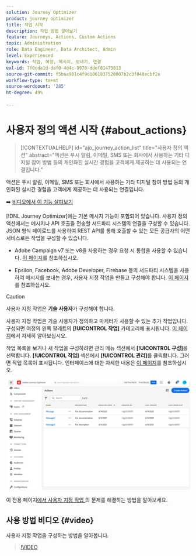 ```yaml
---
solution: Journey Optimizer
product: journey optimizer
title: 작업 시작
description: 작업 방법 알아보기
feature: Journeys, Actions, Custom Actions
topic: Administration
role: Data Engineer, Data Architect, Admin
level: Experienced
keywords: 작업, 여정, 메시지, 보내기, 연결
exl-id: 7f0cda1d-daf0-4d4c-9978-ddef81473813
source-git-commit: f5baa901c4f9d1061837528007b2c3f048ecbf2a
workflow-type: tm+mt
source-wordcount: '285'
ht-degree: 49%

---
```


# 사용자 정의 액션 시작 {#about_actions}

>[!CONTEXTUALHELP]
>id="ajo_journey_action_list"
>title="사용자 정의 액션"
>abstract="액션은 푸시 알림, 이메일, SMS 또는 회사에서 사용하는 기타 디지털 참여 방법 등의 개인화된 실시간 경험을 고객에게 제공하는 데 사용되는 연결입니다."

액션은 푸시 알림, 이메일, SMS 또는 회사에서 사용하는 기타 디지털 참여 방법 등의 개인화된 실시간 경험을 고객에게 제공하는 데 사용되는 연결입니다.


➡️ [비디오에서 이 기능 살펴보기](#video)

[!DNL Journey Optimizer]에는 기본 메시지 기능이 포함되어 있습니다. 사용자 정의 액션에서는 메시지나 API 호출을 전송할 서드파티 시스템의 연결을 구성할 수 있습니다. JSON 형식 페이로드를 사용하여 REST API를 통해 호출할 수 있는 모든 공급자의 어떤 서비스로든 작업을 구성할 수 있습니다.

* Adobe Campaign v7 또는 v8을 사용하는 경우 요청 시 통합을 사용할 수 있습니다. [이 페이지](../action/acc-action.md)를 참조하십시오.

* Epsilon, Facebook, Adobe Developer, Firebase 등의 서드파티 시스템을 사용하여 메시지를 보내는 경우, 사용자 지정 작업을 만들고 구성해야 합니다. [이 페이지](../action/about-custom-action-configuration.md)를 참조하십시오.

>[!CAUTION]
>
>사용자 지정 작업은 **기술 사용자**&#x200B;가 구성해야 합니다.

사용자 지정 작업은 기술 사용자가 정의하고 마케터가 사용할 수 있는 추가 작업입니다. 구성되면 여정의 왼쪽 팔레트의 **[!UICONTROL 작업]** 카테고리에 표시됩니다. [이 페이지](../building-journeys/about-journey-activities.md#action-activities)에서 자세히 알아보십시오.

작업 목록을 보거나 새 작업을 구성하려면 관리 메뉴 섹션에서 **[!UICONTROL 구성]**&#x200B;을 선택합니다. **[!UICONTROL 작업]** 섹션에서 **[!UICONTROL 관리]**&#x200B;를 클릭합니다. 그러면 작업 목록이 표시됩니다. 인터페이스에 대한 자세한 내용은 [이 페이지](../start/user-interface.md)를 참조하십시오.

![](assets/custom1.png)

이 전용 페이지[에서 사용자 지정 작업 ](../action/troubleshoot-custom-action.md)의 문제를 해결하는 방법을 알아보세요.

## 사용 방법 비디오 {#video}

사용자 지정 작업을 구성하는 방법을 알아봅니다.

>[!VIDEO](https://video.tv.adobe.com/v/3428396?quality=12)
